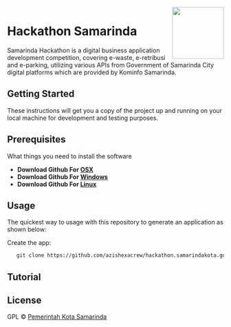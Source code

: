 <img src="https://hackathon.samarindakota.go.id/img/logo_home.png" align="right" width="120px"/>


# Hackathon Samarinda

Samarinda Hackathon is a digital business application development competition, covering e-waste, e-retribusi and e-parking, utilizing various APIs from Government of Samarinda City digital platforms which are provided by Kominfo Samarinda.

## Getting Started
These instructions will get you a copy of the project up and running on your local machine for development and testing purposes.
## Prerequisites
What things you need to install the software
* **Download Github For [OSX](http://git-scm.com/download/mac)**
* **Download Github For [Windows](https://gitforwindows.org/)**
* **Download Github For [Linux](http://git-scm.com/book/en/Getting-Started-Installing-Git)**

## Usage
The quickest way to usage with this repository to generate an application as shown below:

Create the app:
 ```html
    git clone https://github.com/azishexacrew/hackathon.samarindakota.go.id.git     
 ```

## Tutorial

## License

GPL © [Pemerintah Kota Samarinda](https://samarindakota.go.id)
